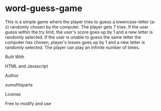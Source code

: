 # word-guess-game

This is a simple game where the player tries to guess a lowercase-letter (a-z) randomly chosen by the computer.  The player gets 7 tries.  If the user guess within the try limit, the user's score goes up by 1 and a new letter is randomly selected.  If the user is unable to guess the same letter the computer has chosen, player's losses goes up by 1 and a new letter is randomly selected.  The player can play an infinite number of times.

Built With

HTML and Javascript

Author

sumofitsparts

License

Free to modify and use